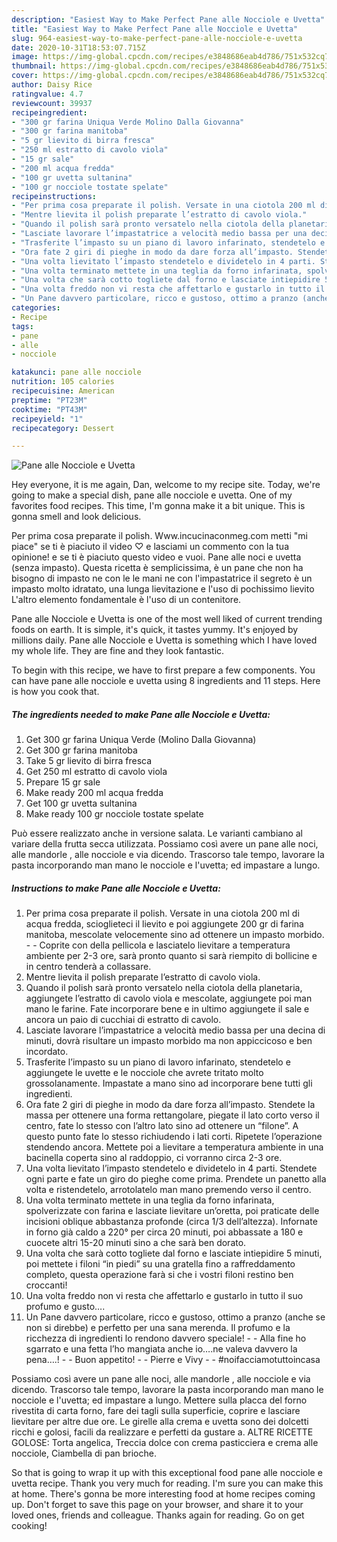 ```yaml
---
description: "Easiest Way to Make Perfect Pane alle Nocciole e Uvetta"
title: "Easiest Way to Make Perfect Pane alle Nocciole e Uvetta"
slug: 964-easiest-way-to-make-perfect-pane-alle-nocciole-e-uvetta
date: 2020-10-31T18:53:07.715Z
image: https://img-global.cpcdn.com/recipes/e3848686eab4d786/751x532cq70/pane-alle-nocciole-e-uvetta-recipe-main-photo.jpg
thumbnail: https://img-global.cpcdn.com/recipes/e3848686eab4d786/751x532cq70/pane-alle-nocciole-e-uvetta-recipe-main-photo.jpg
cover: https://img-global.cpcdn.com/recipes/e3848686eab4d786/751x532cq70/pane-alle-nocciole-e-uvetta-recipe-main-photo.jpg
author: Daisy Rice
ratingvalue: 4.7
reviewcount: 39937
recipeingredient:
- "300 gr farina Uniqua Verde Molino Dalla Giovanna"
- "300 gr farina manitoba"
- "5 gr lievito di birra fresca"
- "250 ml estratto di cavolo viola"
- "15 gr sale"
- "200 ml acqua fredda"
- "100 gr uvetta sultanina"
- "100 gr nocciole tostate spelate"
recipeinstructions:
- "Per prima cosa preparate il polish. Versate in una ciotola 200 ml di acqua fredda, scioglieteci il lievito e poi aggiungete 200 gr di farina manitoba, mescolate velocemente sino ad ottenere un impasto morbido.  Coprite con della pellicola e lasciatelo lievitare a temperatura ambiente per 2-3 ore, sarà pronto quanto si sarà riempito di bollicine e in centro tenderà a collassare."
- "Mentre lievita il polish preparate l’estratto di cavolo viola."
- "Quando il polish sarà pronto versatelo nella ciotola della planetaria, aggiungete l’estratto di cavolo viola e mescolate, aggiungete poi man mano le farine. Fate incorporare bene e in ultimo aggiungete il sale e ancora un paio di cucchiai di estratto di cavolo."
- "Lasciate lavorare l’impastatrice a velocità medio bassa per una decina di minuti, dovrà risultare un impasto morbido ma non appiccicoso e ben incordato."
- "Trasferite l’impasto su un piano di lavoro infarinato, stendetelo e aggiungete le uvette e le nocciole che avrete tritato molto grossolanamente. Impastate a mano sino ad incorporare bene tutti gli ingredienti."
- "Ora fate 2 giri di pieghe in modo da dare forza all’impasto. Stendete la massa per ottenere una forma rettangolare, piegate il lato corto verso il centro, fate lo stesso con l’altro lato sino ad ottenere un “filone”. A questo punto fate lo stesso richiudendo i lati corti. Ripetete l’operazione stendendo ancora. Mettete poi a lievitare a temperatura ambiente in una bacinella coperta sino al raddoppio, ci vorranno circa 2-3 ore."
- "Una volta lievitato l’impasto stendetelo e dividetelo in 4 parti. Stendete ogni parte e fate un giro do pieghe come prima. Prendete un panetto alla volta e ristendetelo, arrotolatelo man mano premendo verso il centro."
- "Una volta terminato mettete in una teglia da forno infarinata, spolverizzate con farina e lasciate lievitare un’oretta, poi praticate delle incisioni oblique abbastanza profonde (circa 1/3 dell’altezza). Infornate in forno già caldo a 220° per circa 20 minuti, poi abbassate a 180 e cuocete altri 15-20 minuti sino a che sarà ben dorato."
- "Una volta che sarà cotto togliete dal forno e lasciate intiepidire 5 minuti, poi mettete i filoni “in piedi” su una gratella fino a raffreddamento completo, questa operazione farà si che i vostri filoni restino ben croccanti!"
- "Una volta freddo non vi resta che affettarlo e gustarlo in tutto il suo profumo e gusto…."
- "Un Pane davvero particolare, ricco e gustoso, ottimo a pranzo (anche se non si direbbe) e perfetto per una sana merenda. Il profumo e la ricchezza di ingredienti lo rendono davvero speciale!  Alla fine ho sgarrato e una fetta l’ho mangiata anche io….ne valeva davvero la pena….!  Buon appetito!  Pierre e Vivy  #noifacciamotuttoincasa"
categories:
- Recipe
tags:
- pane
- alle
- nocciole

katakunci: pane alle nocciole 
nutrition: 105 calories
recipecuisine: American
preptime: "PT23M"
cooktime: "PT43M"
recipeyield: "1"
recipecategory: Dessert

---
```



![Pane alle Nocciole e Uvetta](https://img-global.cpcdn.com/recipes/e3848686eab4d786/751x532cq70/pane-alle-nocciole-e-uvetta-recipe-main-photo.jpg)

Hey everyone, it is me again, Dan, welcome to my recipe site. Today, we're going to make a special dish, pane alle nocciole e uvetta. One of my favorites food recipes. This time, I'm gonna make it a bit unique. This is gonna smell and look delicious.

Per prima cosa preparate il polish. Www.incucinaconmeg.com metti &#34;mi piace&#34; se ti è piaciuto il video ♡ e lasciami un commento con la tua opinione! e se ti è piaciuto questo video e vuoi. Pane alle noci e uvetta (senza impasto). Questa ricetta è semplicissima, è un pane che non ha bisogno di impasto ne con le le mani ne con l&#39;impastatrice il segreto è un impasto molto idratato, una lunga lievitazione e l&#39;uso di pochissimo lievito L&#39;altro elemento fondamentale è l&#39;uso di un contenitore.

Pane alle Nocciole e Uvetta is one of the most well liked of current trending foods on earth. It is simple, it's quick, it tastes yummy. It's enjoyed by millions daily. Pane alle Nocciole e Uvetta is something which I have loved my whole life. They are fine and they look fantastic.


To begin with this recipe, we have to first prepare a few components. You can have pane alle nocciole e uvetta using 8 ingredients and 11 steps. Here is how you cook that.

<!--inarticleads1-->

##### The ingredients needed to make Pane alle Nocciole e Uvetta:

1. Get 300 gr farina Uniqua Verde (Molino Dalla Giovanna)
1. Get 300 gr farina manitoba
1. Take 5 gr lievito di birra fresca
1. Get 250 ml estratto di cavolo viola
1. Prepare 15 gr sale
1. Make ready 200 ml acqua fredda
1. Get 100 gr uvetta sultanina
1. Make ready 100 gr nocciole tostate spelate


Può essere realizzato anche in versione salata. Le varianti cambiano al variare della frutta secca utilizzata. Possiamo così avere un pane alle noci, alle mandorle , alle nocciole e via dicendo. Trascorso tale tempo, lavorare la pasta incorporando man mano le nocciole e l&#39;uvetta; ed impastare a lungo. 

<!--inarticleads2-->

##### Instructions to make Pane alle Nocciole e Uvetta:

1. Per prima cosa preparate il polish. Versate in una ciotola 200 ml di acqua fredda, scioglieteci il lievito e poi aggiungete 200 gr di farina manitoba, mescolate velocemente sino ad ottenere un impasto morbido. -  - Coprite con della pellicola e lasciatelo lievitare a temperatura ambiente per 2-3 ore, sarà pronto quanto si sarà riempito di bollicine e in centro tenderà a collassare.
1. Mentre lievita il polish preparate l’estratto di cavolo viola.
1. Quando il polish sarà pronto versatelo nella ciotola della planetaria, aggiungete l’estratto di cavolo viola e mescolate, aggiungete poi man mano le farine. Fate incorporare bene e in ultimo aggiungete il sale e ancora un paio di cucchiai di estratto di cavolo.
1. Lasciate lavorare l’impastatrice a velocità medio bassa per una decina di minuti, dovrà risultare un impasto morbido ma non appiccicoso e ben incordato.
1. Trasferite l’impasto su un piano di lavoro infarinato, stendetelo e aggiungete le uvette e le nocciole che avrete tritato molto grossolanamente. Impastate a mano sino ad incorporare bene tutti gli ingredienti.
1. Ora fate 2 giri di pieghe in modo da dare forza all’impasto. Stendete la massa per ottenere una forma rettangolare, piegate il lato corto verso il centro, fate lo stesso con l’altro lato sino ad ottenere un “filone”. A questo punto fate lo stesso richiudendo i lati corti. Ripetete l’operazione stendendo ancora. Mettete poi a lievitare a temperatura ambiente in una bacinella coperta sino al raddoppio, ci vorranno circa 2-3 ore.
1. Una volta lievitato l’impasto stendetelo e dividetelo in 4 parti. Stendete ogni parte e fate un giro do pieghe come prima. Prendete un panetto alla volta e ristendetelo, arrotolatelo man mano premendo verso il centro.
1. Una volta terminato mettete in una teglia da forno infarinata, spolverizzate con farina e lasciate lievitare un’oretta, poi praticate delle incisioni oblique abbastanza profonde (circa 1/3 dell’altezza). Infornate in forno già caldo a 220° per circa 20 minuti, poi abbassate a 180 e cuocete altri 15-20 minuti sino a che sarà ben dorato.
1. Una volta che sarà cotto togliete dal forno e lasciate intiepidire 5 minuti, poi mettete i filoni “in piedi” su una gratella fino a raffreddamento completo, questa operazione farà si che i vostri filoni restino ben croccanti!
1. Una volta freddo non vi resta che affettarlo e gustarlo in tutto il suo profumo e gusto….
1. Un Pane davvero particolare, ricco e gustoso, ottimo a pranzo (anche se non si direbbe) e perfetto per una sana merenda. Il profumo e la ricchezza di ingredienti lo rendono davvero speciale! -  - Alla fine ho sgarrato e una fetta l’ho mangiata anche io….ne valeva davvero la pena….! -  - Buon appetito! -  - Pierre e Vivy -  - #noifacciamotuttoincasa


Possiamo così avere un pane alle noci, alle mandorle , alle nocciole e via dicendo. Trascorso tale tempo, lavorare la pasta incorporando man mano le nocciole e l&#39;uvetta; ed impastare a lungo. Mettere sulla placca del forno rivestita di carta forno, fare dei tagli sulla superficie, coprire e lasciare lievitare per altre due ore. Le girelle alla crema e uvetta sono dei dolcetti ricchi e golosi, facili da realizzare e perfetti da gustare a. ALTRE RICETTE GOLOSE: Torta angelica, Treccia dolce con crema pasticciera e crema alle nocciole, Ciambella di pan brioche. 

So that is going to wrap it up with this exceptional food pane alle nocciole e uvetta recipe. Thank you very much for reading. I'm sure you can make this at home. There's gonna be more interesting food at home recipes coming up. Don't forget to save this page on your browser, and share it to your loved ones, friends and colleague. Thanks again for reading. Go on get cooking!

